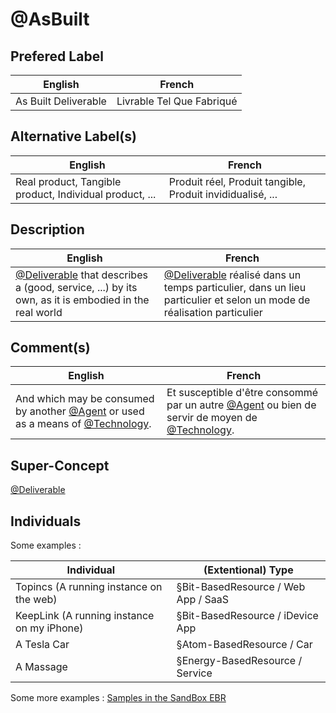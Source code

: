 @AsBuilt
==

Prefered Label
-
<table>
    <thead>
        <tr>
            <th>English</th>
            <th>French</th>
        </tr>
    </thead>
    <tbody>
        <tr>
            <td>As Built Deliverable</td>
            <td>Livrable Tel Que Fabriqué</td>
        </tr>
    </tbody>
</table>

Alternative Label(s)
-
<table>
    <thead>
        <tr>
            <th>English</th>
            <th>French</th>
        </tr>
    </thead>
    <tbody>
        <tr>
            <td>Real product, Tangible product, Individual product, ...</td>
            <td>Produit réel, Produit tangible, Produit invididualisé, ...</td>
        </tr>
    </tbody>
</table>

Description
-
<table>
    <thead>
        <tr>
            <th>English</th>
            <th>French</th>
        </tr>
    </thead>
    <tbody>
        <tr>
            <td><a href="https://github.com/iPlumb3r/EcosystemMappingModel/blob/master/1_Semantic/Conceptionary/%40Deliverable.md">@Deliverable</a> that describes a <Resource> (good, service, ...) by its own, as it is embodied in the real world</td>
            <td><a href="https://github.com/iPlumb3r/EcosystemMappingModel/blob/master/1_Semantic/Conceptionary/%40Deliverable.md">@Deliverable</a> réalisé dans un temps particulier, dans un lieu particulier et selon un mode de réalisation particulier</td>
    </tbody>
</table>

Comment(s)
-
<table>
    <thead>
        <tr>
            <th>English</th>
            <th>French</th>
        </tr>
    </thead>
    <tbody>
        <tr>
            <td>And which may be consumed by another <a href="https://github.com/iPlumb3r/EcosystemMappingModel/blob/master/1_Semantic/Conceptionary/%40Agent.md">@Agent</a> or used as a means of <a href="https://github.com/iPlumb3r/EcosystemMappingModel/blob/master/1_Semantic/Conceptionary/%40Technology.md">@Technology</a>.</td>
            <td>Et susceptible d'être consommé par un autre <a href="https://github.com/iPlumb3r/EcosystemMappingModel/blob/master/1_Semantic/Conceptionary/%40Agent.md">@Agent</a> ou bien de servir de moyen de <a href="https://github.com/iPlumb3r/EcosystemMappingModel/blob/master/1_Semantic/Conceptionary/%40Technology.md">@Technology</a>.</td>
        </tr>
    </tbody>
</table>

Super-Concept
-
 <a href="https://github.com/iPlumb3r/EcosystemMappingModel/blob/master/1_Semantic/Conceptionary/%40Deliverable.md">@Deliverable</a>

Individuals
-

Some examples : 
<table>
    <thead>
        <tr>
            <th>Individual</th>
            <th>(Extentional) Type</th>
        </tr>
    </thead>
    <tbody>
        <tr>
            <td>Topincs (A running instance on the web)</td>
            <td>§Bit-BasedResource / Web App / SaaS</td>
        </tr>
        <tr>
            <td>KeepLink (A running instance on my iPhone)</td>
            <td>§Bit-BasedResource / iDevice App</td>
        </tr>
        <tr>
            <td>A Tesla Car</td>
            <td>§Atom-BasedResource / Car</td>
        </tr>
        <tr>
            <td>A Massage</td>
            <td>§Energy-BasedResource / Service</td>
        </tr>
    </tbody>
</table>

Some more examples : <a href="https://www.topincs.com/iPlumb3rSandBox/.index?tt=1220">Samples in the SandBox EBR</a>
